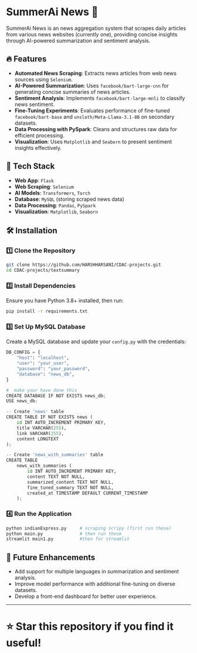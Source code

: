 # SummerAi News 📰

SummerAi News is an news aggregation system that scrapes daily articles from various news websites (currently one), providing concise insights through AI-powered summarization and sentiment analysis.

## 🔥 Features

- **Automated News Scraping**: Extracts news articles from web news sources using `Selenium`.
- **AI-Powered Summarization**: Uses `facebook/bart-large-cnn` for generating concise summaries of news articles.
- **Sentiment Analysis**: Implements `facebook/bart-large-mnli` to classify news sentiment.
- **Fine-Tuning Experiments**: Evaluates performance of fine-tuned `facebook/bart-base` and `unsloth/Meta-Llama-3.1-8B` on secondary datasets.
- **Data Processing with PySpark**: Cleans and structures raw data for efficient processing.
- **Visualization**: Uses `Matplotlib` and `Seaborn` to present sentiment insights effectively.

## 🚀 Tech Stack

- **Web App**: `Flask`
- **Web Scraping**: `Selenium`
- **AI Models**: `Transformers`, `Torch`
- **Database**: `MySQL` (storing scraped news data)
- **Data Processing**: `Pandas`, `PySpark`
- **Visualization**: `Matplotlib`, `Seaborn`

## 🛠 Installation

### 1️⃣ Clone the Repository

```sh
git clone https://github.com/HARSHHARSANI/CDAC-projects.git
cd CDAC-projects/textsummary
```

### 2️⃣ Install Dependencies

Ensure you have Python 3.8+ installed, then run:

```sh
pip install -r requirements.txt
```

### 3️⃣ Set Up MySQL Database

Create a MySQL database and update your `config.py` with the credentials:

```python
DB_CONFIG = {
    "host": "localhost",
    "user": "your_user",
    "password": "your_password",
    "database": "news_db",
}

#  make your have done this
CREATE DATABASE IF NOT EXISTS news_db;
USE news_db;

-- Create 'news' table
CREATE TABLE IF NOT EXISTS news (
    id INT AUTO_INCREMENT PRIMARY KEY,
    title VARCHAR(255),
    link VARCHAR(255),
    content LONGTEXT
);

-- Create 'news_with_summaries' table
CREATE TABLE
    news_with_summaries (
        id INT AUTO_INCREMENT PRIMARY KEY,
        content TEXT NOT NULL,
        summarized_content TEXT NOT NULL,
        fine_tuned_summary TEXT NOT NULL,
        created_at TIMESTAMP DEFAULT CURRENT_TIMESTAMP
    );

```

### 4️⃣ Run the Application

```sh
python indianExpress.py     # scraping scripy (first run these)
python main.py              # then run these
streamlit main1.py          #then for streamlit
```

## 🎯 Future Enhancements

- Add support for multiple languages in summarization and sentiment analysis.
- Improve model performance with additional fine-tuning on diverse datasets.
- Develop a front-end dashboard for better user experience.

---

# ⭐ **Star this repository** if you find it useful!
